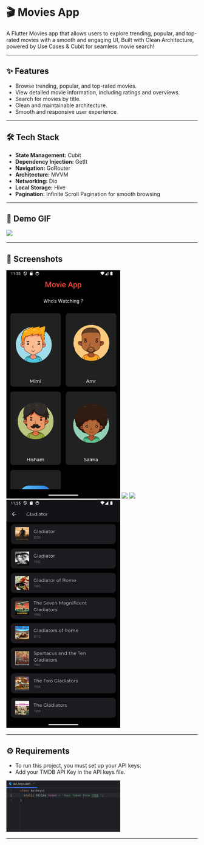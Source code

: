 # 🎬 Movies App

A Flutter Movies app that allows users to explore trending, popular, and top-rated movies with a smooth and engaging UI, Built with Clean Architecture, powered by Use Cases & Cubit for seamless movie search!

---

## ✨ Features
- Browse trending, popular, and top-rated movies.
- View detailed movie information, including ratings and overviews.
- Search for movies by title.
- Clean and maintainable architecture.
- Smooth and responsive user experience.

---

## 🛠️ Tech Stack
- **State Management:** Cubit
- **Dependency Injection:** GetIt
- **Navigation:** GoRouter
- **Architecture:** MVVM
- **Networking:** Dio
- **Local Storage:** Hive
- **Pagination:** Infinite Scroll Pagination for smooth browsing

---

## 🎥 Demo GIF

<img src="Screenshot 2025-03-23 022746.png" width="400"/>  

---

## 📸 Screenshots

<img src="assets/images/Screenshot_20250325_233306.png" width="300"/>

<img src="assets/images/Screenshot_20250325_233343.png" width="300"/> 

<img src="assets/images/Screenshot_20250325_233449.png" width="300"/>

<img src="assets/images/Screenshot_20250325_233516.png" width="300"/> 

---

## ⚙️ Requirements

- To run this project, you must set up your API keys:
- Add your TMDB API Key in the API keys file.

<img src="assets/images/Screenshot 2025-03-25 233617.png" width="300"/>

---


